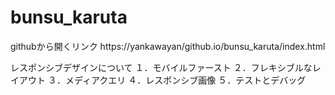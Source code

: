 # bunsu_karuta

githubから開くリンク
https://yankawayan/github.io/bunsu_karuta/index.html

レスポンシブデザインについて
１．モバイルファースト
２．フレキシブルなレイアウト
３．メディアクエリ
４．レスポンシブ画像
５．テストとデバッグ